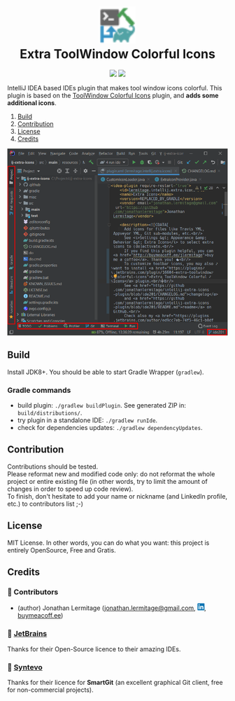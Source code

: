 <h1 align="center">
    <a href="https://plugins.jetbrains.com/plugin/16604-extra-toolwindow-colorful-icons"><img src="./src/main/resources/META-INF/pluginIcon.svg" width="84" height="84" alt="logo"/></a><br/>
    Extra ToolWindow Colorful Icons
</h1>

<p align="center">
    <a href="https://plugins.jetbrains.com/plugin/16604-extra-toolwindow-colorful-icons"><img src="https://img.shields.io/jetbrains/plugin/v/16604-extra-toolwindow-colorful-icons.svg"/></a>
    <a href="https://plugins.jetbrains.com/plugin/16604-extra-toolwindow-colorful-icons"><img src="https://img.shields.io/jetbrains/plugin/d/16604-extra-toolwindow-colorful-icons.svg"/></a>
    </a>
</p>

IntelliJ IDEA based IDEs plugin that makes tool window icons colorful. This plugin is based on the [ToolWindow Colorful Icons](https://plugins.jetbrains.com/plugin/10863-toolwindow-colorful-icons) plugin, and **adds some additional icons**.

1. [Build](#build)  
2. [Contribution](#contribution)  
3. [License](#license)  
4. [Credits](#credits)  

![Plugin screenshot](misc/screenshots/ide_toolbars.png)

## Build

Install JDK8+. You should be able to start Gradle Wrapper (`gradlew`).

### Gradle commands

* build plugin: `./gradlew buildPlugin`. See generated ZIP in: `build/distributions/`.
* try plugin in a standalone IDE: `./gradlew runIde`.
* check for dependencies updates: `./gradlew dependencyUpdates`.

## Contribution

Contributions should be tested.        
Please reformat new and modified code only: do not reformat the whole project or entire existing file (in other words, try to limit the amount of changes in order to speed up code review).  
To finish, don't hesitate to add your name or nickname (and LinkedIn profile, etc.) to contributors list ;-)

## License

MIT License. In other words, you can do what you want: this project is entirely OpenSource, Free and Gratis.

## Credits

### 🤝 Contributors

* (author) Jonathan Lermitage (<jonathan.lermitage@gmail.com>, [![linkedin](misc/linkedin_profile_badge.png)](https://www.linkedin.com/in/jonathan-lermitage-092711142/), [buymeacoff.ee](http://buymeacoff.ee/jlermitage))

### 🤝 [JetBrains](https://www.jetbrains.com/idea/)

Thanks for their Open-Source licence to their amazing IDEs.

### 🤝 [Syntevo](https://www.syntevo.com/smartgit/)

Thanks for their licence for **SmartGit** (an excellent graphical Git client, free for non-commercial projects).
